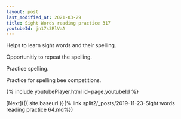 ```yaml
---
layout: post
last_modified_at: 2021-03-29
title: Sight Words reading practice 317
youtubeId: jn17s3RlVaA
---
```

 
 
Helps to learn sight words and their spelling.

Opportunitiy to repeat the spelling. 

Practice spelling. 
 
Practice for spelling bee competitions. 
 
{% include youtubePlayer.html id=page.youtubeId %}
 
 

[Next]({{ site.baseurl }}{% link  split2/_posts/2019-11-23-Sight words reading practice 64.md%})
 
